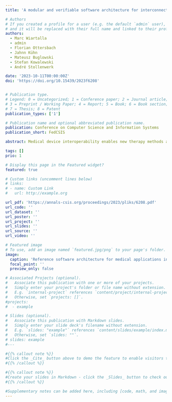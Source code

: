 ```yaml
---
title: 'A modular and verifiable software architecture for interconnected medical systems in intensive care'

# Authors
# If you created a profile for a user (e.g. the default `admin` user), write the username (folder name) here
# and it will be replaced with their full name and linked to their profile.
authors:
  - Marc Wiartalla
  - admin
  - Florian Ottersbach
  - Jahnn Kühn
  - Mateusz Buglowski
  - Stefan Kowalewski
  - André Stollenwerk

date: '2023-10-11T00:00:00Z'
doi: 'https://doi.org/10.15439/2023f6208'


# Publication type.
# Legend: 0 = Uncategorized; 1 = Conference paper; 2 = Journal article;
# 3 = Preprint / Working Paper; 4 = Report; 5 = Book; 6 = Book section;
# 7 = Thesis; 8 = Patent
publication_types: ['1']

# Publication name and optional abbreviated publication name.
publication: Conference on Computer Science and Information Systems
publication_short: FedCSIS

abstract: Medical device interoperability enables new therapy methods and the automation of existing ones. Due to different medical device manufacturers and protocols, we need auxiliary hardware and software for the interconnection. In this paper we propose a service-oriented software architecture built on a real-time operating system in order to create a modular medical cyber-physical system consisting of networked embedded nodes. In particular we highlight the need for the application of formal methods to ensure the functional safety of the system.

tags: []
prio: 1

# Display this page in the Featured widget?
featured: true

# Custom links (uncomment lines below)
# links:
# - name: Custom Link
#   url: http://example.org

url_pdf: 'https://annals-csis.org/proceedings/2023/pliks/6208.pdf'
url_code: ''
url_dataset: ''
url_poster: ''
url_project: ''
url_slides: ''
url_source: ''
url_video: ''

# Featured image
# To use, add an image named `featured.jpg/png` to your page's folder.
image:
  caption: 'Reference software architecture for medical applications in intensive care'
  focal_point: ''
  preview_only: false

# Associated Projects (optional).
#   Associate this publication with one or more of your projects.
#   Simply enter your project's folder or file name without extension.
#   E.g. `internal-project` references `content/project/internal-project/index.md`.
#   Otherwise, set `projects: []`.
#projects:
#  - example

# Slides (optional).
#   Associate this publication with Markdown slides.
#   Simply enter your slide deck's filename without extension.
#   E.g. `slides: "example"` references `content/slides/example/index.md`.
#   Otherwise, set `slides: ""`.
# slides: example
#---

#{{% callout note %}}
#Click the _Cite_ button above to demo the feature to enable visitors to import publication metadata into their reference management software.
#{{% /callout %}}

#{{% callout note %}}
#Create your slides in Markdown - click the _Slides_ button to check out the example.
#{{% /callout %}}

#Supplementary notes can be added here, including [code, math, and images](https://wowchemy.com/docs/writing-markdown-latex/).
---
```

